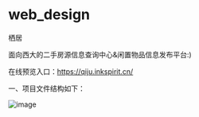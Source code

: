 # web_design
栖居

面向西大的二手房源信息查询中心&闲置物品信息发布平台:)

在线预览入口：https://qiju.inkspirit.cn/

一、项目文件结构如下：

![image](https://github.com/perseverance123/web_design/blob/master/栖居页面分布.jpg)


